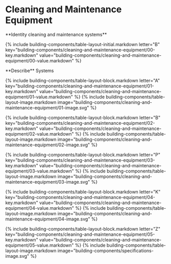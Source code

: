 <div data-role="collapsible" data-inset="false">
	<h1>Cleaning and Maintenance Equipment</h1>

<dl>

<div markdown="1" class="building-components-title">
<span class="transform-to-uppercase">**Identity cleaning and maintenance systems**</span>
</div>

{% include building-components/table-layout-initial.markdown letter="B" key="building-components/cleaning-and-maintenance-equipment/00-key.markdown" value="building-components/cleaning-and-maintenance-equipment/00-value.markdown" %}

<div markdown="1" class="building-components-title">
<span class="transform-to-uppercase">**Describe** Systems</span>
</div>

{% include building-components/table-layout-block.markdown letter="A" key="building-components/cleaning-and-maintenance-equipment/01-key.markdown" value="building-components/cleaning-and-maintenance-equipment/01-value.markdown" %}
{% include building-components/table-layout-image.markdown image="building-components/cleaning-and-maintenance-equipment/01-image.svg" %}

{% include building-components/table-layout-block.markdown letter="B" key="building-components/cleaning-and-maintenance-equipment/02-key.markdown" value="building-components/cleaning-and-maintenance-equipment/02-value.markdown"  %}
{% include building-components/table-layout-image.markdown image="building-components/cleaning-and-maintenance-equipment/02-image.svg" %}

{% include building-components/table-layout-block.markdown letter="P" key="building-components/cleaning-and-maintenance-equipment/03-key.markdown" value="building-components/cleaning-and-maintenance-equipment/03-value.markdown"  %}
{% include building-components/table-layout-image.markdown image="building-components/cleaning-and-maintenance-equipment/03-image.svg" %}

{% include building-components/table-layout-block.markdown letter="K" key="building-components/cleaning-and-maintenance-equipment/04-key.markdown" value="building-components/cleaning-and-maintenance-equipment/04-value.markdown"  %}
{% include building-components/table-layout-image.markdown image="building-components/cleaning-and-maintenance-equipment/04-image.svg" %}

{% include building-components/table-layout-block.markdown letter="Z" key="building-components/cleaning-and-maintenance-equipment/05-key.markdown" value="building-components/cleaning-and-maintenance-equipment/05-value.markdown"  %}
{% include building-components/table-layout-image.markdown image="building-components/specifications-image.svg" %}

</dl>
</div>